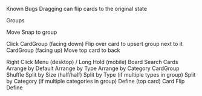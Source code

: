 Known Bugs
  Dragging can flip cards to the original state

Groups

Move
  Snap to group


Click
  CardGroup (facing down)
    Flip over card to upsert group next to it
  CardGroup (facing up)
    Move top card to back

Right Click Menu (desktop) / Long Hold (mobile)
  Board
    Search Cards
    Arrange by Default
    Arrange by Type
    Arrange by Category
  CardGroup
    Shuffle
    Split by Size (half/half)
    Split by Type (if multiple types in group)
    Split by Category (if multiple categories in group)
    Define (top card)
  Card
    Flip
    Define
